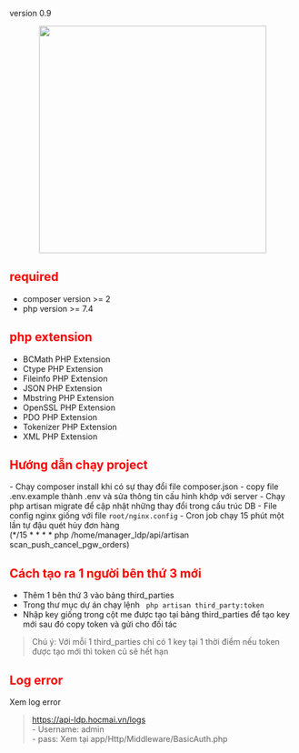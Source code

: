 
version 0.9
<p align="center"><a href="https://laravel.com" target="_blank"><img src="https://raw.githubusercontent.com/laravel/art/master/logo-lockup/5%20SVG/2%20CMYK/1%20Full%20Color/laravel-logolockup-cmyk-red.svg" width="400"></a></p>

<h2 style="color: red;">required</h2>

- composer version >= 2
- php version >= 7.4

<h2 style="color: red;">php extension </h2>

- BCMath PHP Extension
- Ctype PHP Extension
- Fileinfo PHP Extension
- JSON PHP Extension
- Mbstring PHP Extension
- OpenSSL PHP Extension
- PDO PHP Extension
- Tokenizer PHP Extension
- XML PHP Extension

<h2 style="color: red;">Hướng dẫn chạy project</h2>
- Chạy composer install khi có sự thay đổi file composer.json
- copy file .env.example thành .env và sửa thông tin cấu hình khớp với server 
- Chạy php artisan migrate để cập nhật những thay đổi trong cấu trúc DB
- File config nginx giống với file <code>root/nginx.config</code>
- Cron job chạy 15 phút một lần tự đậu quét hủy đơn hàng<br>
  (*/15 * * * * php /home/manager_ldp/api/artisan scan_push_cancel_pgw_orders)


<h2 style="color: red;">Cách tạo ra 1 người bên thứ 3 mới </h2>

- Thêm 1 bên thứ 3 vào bảng third_parties 
- Trong thư mục dự án chạy lệnh <code> php artisan third_party:token </code> 
- Nhập key giống trong cột me được tạo tại bảng third_parties để tạo key mới sau đó copy token và gửi cho đối tác

<blockquote>
Chú ý: Với mỗi 1 third_parties chỉ có 1 key tại 1 thời điểm nếu token được tạo mới thì token cũ sẽ hết hạn
</blockquote>

<h2 style="color: red;">Log error </h2>
Xem log error 
<blockquote>
<a href="https://api-ldp.hocmai.vn/logs">https://api-ldp.hocmai.vn/logs</a>
<br>
- Username: admin
<br>
- pass: Xem tại app/Http/Middleware/BasicAuth.php
</blockquote>
